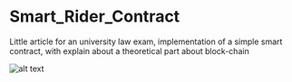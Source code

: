 # Smart_Rider_Contract
Little article for an university law exam, implementation of a simple smart contract, with explain about a theoretical part about block-chain

![alt text](https://github.com/Andrew-Wyn/Smart_Rider_Contract/tree/master/eth.png)

